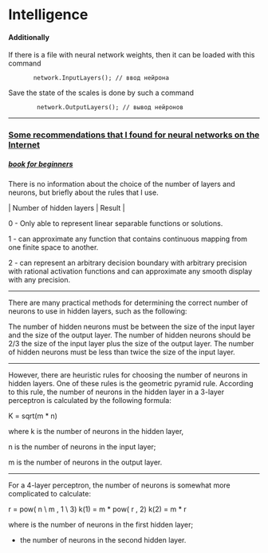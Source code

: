 # Intelligence
     
#### Additionally           
            
If there is a file with neural network weights, then it can be loaded with this command
```CSharp
       network.InputLayers(); // ввод нейрона
```
Save the state of the scales is done by such a command
```CSharp
        network.OutputLayers(); // вывод нейронов
```     
            
---
### [Some recommendations that I found for neural networks on the Internet](https://qna.habr.com/q/1061692)
##### [book for beginners](https://drive.google.com/file/d/1YxFuQWIst20nH-c4q2x0kfUKTXXC1zH5/view?usp=sharing)

          
There is no information about the choice of the number of layers and neurons, but briefly about the rules that I use.

| Number of hidden layers | Result |

  0 - Only able to represent linear separable functions or solutions.

  1 - can approximate any function that contains continuous mapping
from one finite space to another.

  2 - can represent an arbitrary decision boundary with arbitrary precision
with rational activation functions and can approximate any smooth
display with any precision.

---

There are many practical methods for determining the correct number of neurons to use in hidden layers, such as the following:

The number of hidden neurons must be between the size of the input layer and the size of the output layer.
The number of hidden neurons should be 2/3 the size of the input layer plus the size of the output layer.
The number of hidden neurons must be less than twice the size of the input layer.

---

However, there are heuristic rules for choosing the number of neurons in hidden layers. One of these rules is the geometric pyramid rule. According to this rule, the number of neurons in the hidden layer in a 3-layer perceptron is calculated by the following formula:

K = sqrt(m * n)

where k is the number of neurons in the hidden layer,

n is the number of neurons in the input layer;

m is the number of neurons in the output layer.

---

For a 4-layer perceptron, the number of neurons is somewhat more complicated to calculate:

r = pow( n \ m , 1 \ 3)
k(1) = m * pow( r , 2)
k(2) = m * r

where is the number of neurons in the first hidden layer;

  - the number of neurons in the second hidden layer.

